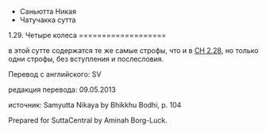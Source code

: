 









* Саньютта Никая
* Чатучакка сутта


1\.29\. Четыре колеса
\=\=\=\=\=\=\=\=\=\=\=\=\=\=\=\=\=\=\=



в этой сутте содержатся те же самые строфы, что и в [СН 2\.28](/sn2\.28/ru/sv), но только одни строфы, без вступления и послесловия\.



Перевод с английского: SV


редакция перевода: 09\.05\.2013


источник: Samyutta Nikaya by Bhikkhu Bodhi, p\. 104


Prepared for SuttaCentral by Aminah Borg\-Luck\.






